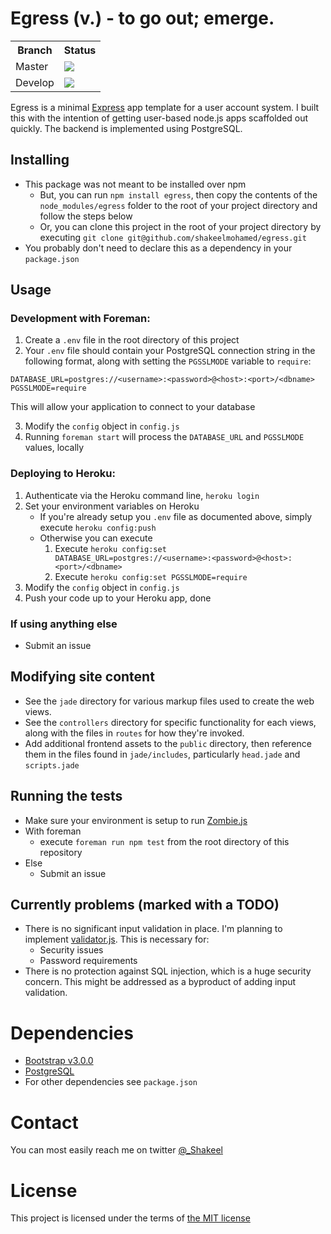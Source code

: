 Egress (v.) - to go out; emerge.
====

<table>
    <tr>
        <th>Branch</th>
        <th>Status</th>
    </tr>
    <tr>
        <td>Master</td>
        <td>
            <img src="https://travis-ci.org/shakeelmohamed/egress.png?branch=master" />
        </td>
    </tr>
    <tr>
        <td>Develop</td>
        <td>
            <img src="https://travis-ci.org/shakeelmohamed/egress.png?branch=develop" />
        </td>
    </tr>
</table>

Egress is a minimal [Express](http://expressjs.com/) app template for a user account system.
I built this with the intention of getting user-based node.js apps scaffolded out quickly.
The backend is implemented using PostgreSQL.

## Installing

* This package was not meant to be installed over npm
    * But, you can run `npm install egress`, then copy the contents of the `node_modules/egress` folder to the root of your project directory and follow the steps below
    * Or, you can clone this project in the root of your project directory by executing `git clone git@github.com/shakeelmohamed/egress.git`
* You probably don't need to declare this as a dependency in your `package.json`

## Usage

### Development with Foreman:

1. Create a `.env` file in the root directory of this project
2. Your `.env` file should contain your PostgreSQL connection string in the following format, along with setting the `PGSSLMODE` variable to `require`:

```
DATABASE_URL=postgres://<username>:<password>@<host>:<port>/<dbname>
PGSSLMODE=require
```

This will allow your application to connect to your database

3. Modify the `config` object in `config.js`
4. Running `foreman start` will process the `DATABASE_URL` and `PGSSLMODE` values, locally

### Deploying to Heroku:

1. Authenticate via the Heroku command line, `heroku login`
2. Set your environment variables on Heroku
    * If you're already setup you `.env` file as documented above, simply execute `heroku config:push`
    * Otherwise you can execute
        1. Execute `heroku config:set DATABASE_URL=postgres://<username>:<password>@<host>:<port>/<dbname>`
        2. Execute `heroku config:set PGSSLMODE=require`
4. Modify the `config` object in `config.js`
5. Push your code up to your Heroku app, done

### If using anything else

* Submit an issue

## Modifying site content

* See the `jade` directory for various markup files used to create the web views.
* See the `controllers` directory for specific functionality for each views, along with the files in `routes` for how they're invoked.
* Add additional frontend assets to the `public` directory, then reference them in the files found in `jade/includes`, particularly `head.jade` and `scripts.jade`

## Running the tests

* Make sure your environment is setup to run [Zombie.js](http://zombie.labnotes.org/#Infection)
* With foreman
    * execute `foreman run npm test` from the root directory of this repository
* Else
    * Submit an issue

## Currently problems (marked with a TODO)

* There is no significant input validation in place. I'm planning to implement [validator.js](https://github.com/chriso/validator.js). This is necessary for:
    * Security issues
    * Password requirements
* There is no protection against SQL injection, which is a huge security concern. This might be addressed as a byproduct of adding input validation.

# Dependencies

* [Bootstrap v3.0.0](https://github.com/twbs/bootstrap/releases/tag/v3.0.0)
* [PostgreSQL](http://www.postgresql.org/)
* For other dependencies see `package.json`

# Contact

You can most easily reach me on twitter [@_Shakeel](http://twitter.com/_Shakeel)

# License

This project is licensed under the terms of [the MIT license](LICENSE)